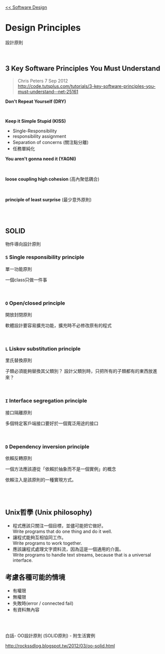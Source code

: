 [<< Software Design](https://github.com/krmfla/research-lab/blob/master/Software-Design/README.md)

# Design Principles

設計原則

<br>

## 3 Key Software Principles You Must Understand
> Chris Peters 7 Sep 2012 <br />
> http://code.tutsplus.com/tutorials/3-key-software-principles-you-must-understand--net-25161

<b>Don't Repeat Yourself (DRY)</b>

<br>

<b>Keep it Simple Stupid (KISS)</b>
 * Single-Responsibility
 * responsibility assignment
 * Separation of concerns (關注點分離)
 * 任務單純化

<b>You aren't gonna need it (YAGNI)</b>

<br>

<b>loose coupling high cohesion </b> (高內聚低耦合)

<br>

<b>principle of least surprise</b> (最少意外原則)

<br>
<br>

## SOLID
物件導向設計原則

### ``S`` Single responsibility principle
單一功能原則

一個class只做一件事

<br>

### ``O`` Open/closed principle
開放封閉原則

軟體設計要容易擴充功能，擴充時不必修改原有的程式

<br>

### ``L`` Liskov substitution principle
里氏替換原則

子類必須能夠替換其父類別？
設計父類別時，只把所有的子類都有的東西放進來？

<br>

### ``I`` Interface segregation principle
接口隔離原則

多個特定客戶端接口要好於一個寬泛用途的接口

<br>

### ``D`` Dependency inversion principle
依賴反轉原則

一個方法應該遵從「依賴於抽象而不是一個實例」的概念

依賴注入是該原則的一種實現方式。

<br>
<br>

## Unix哲學 (Unix philosophy)
 * 程式應該只關注一個目標，並儘可能把它做好。<br> Write programs that do one thing and do it well.
 * 讓程式能夠互相協同工作。<br> Write programs to work together.
 * 應該讓程式處理文字資料流，因為這是一個通用的介面。<br> Write programs to handle text streams, because that is a universal interface.
 
## 考慮各種可能的情境
* 有權限
* 無權限
* 失敗時(error / connected fail)
* 有資料無內容

<br>
<br>
 
白話- OO設計原則 (SOLID原則) - 附生活實例
 
http://rockssdlog.blogspot.tw/2012/03/oo-solid.html
